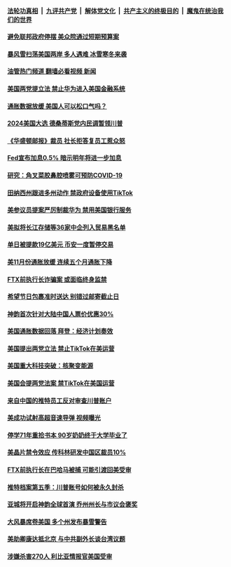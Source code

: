 ####  [法轮功真相](../../../../basic/blob/master/README.md?t=12160001) &nbsp;|&nbsp; [九评共产党](../../../../9ping.md/blob/master/README.md?t=12160001) &nbsp;|&nbsp; [解体党文化](../../../../jtdwh.md/blob/master/README.md?t=12160001)  &nbsp;|&nbsp; [共产主义的终极目的](../../../../gczydzjmd.md/blob/master/README.md?t=12160001) &nbsp;|&nbsp; [魔鬼在统治我们的世界](../../../../mgztzwmdsj.md/blob/master/README.md?t=12160001) 

#### [避免联邦政府停摆 美众院通过短期预算案](../pages/prog203/a103598580.md?t=12160001) 

#### [暴风雪扫荡美国两岸 多人遇难 冰雪寒冬来袭](../pages/prog203/a103598493.md?t=12160001) 

#### [油管热门频道 翻墙必看视频 新闻](http://129.146.143.75:81/youtube.html?12160001)

#### [美国两党提立法 禁止华为进入美国金融系统](../pages/prog203/a103598335.md?t=12160001) 

#### [通胀数据放缓 美国人可以松口气吗？](../pages/prog203/a103598367.md?t=12160001) 

#### [2024美国大选 德桑蒂斯党内民调暂领川普](../pages/prog203/a103598339.md?t=12160001) 

#### [《华盛顿邮报》裁员 社长拒答复员工惹众怒](../pages/prog203/a103598243.md?t=12160001) 

#### [Fed宣布加息0.5%  暗示明年将进一步加息](../pages/prog203/a103598190.md?t=12160001) 

#### [研究：角叉菜胶鼻腔喷雾可预防COVID-19](../pages/prog203/a103598191.md?t=12160001) 

#### [田纳西州跟进多州动作 禁政府设备使用TikTok](../pages/prog203/a103598029.md?t=12160001) 

#### [美参议员提案严厉制裁华为 禁用美国银行服务](../pages/prog203/a103597938.md?t=12160001) 

#### [美拟将长江存储等36家中企列入贸易黑名单](../pages/prog203/a103597934.md?t=12160001) 

#### [单日被提款19亿美元 币安一度暂停交易](../pages/prog203/a103597804.md?t=12160001) 

#### [美11月份通胀放缓 连续五个月通胀下降](../pages/prog203/a103597663.md?t=12160001) 

#### [FTX前执行长诈骗案 或面临终身监禁](../pages/prog203/a103597696.md?t=12160001) 

#### [希望节日包裹准时送达 别错过邮寄截止日](../pages/prog203/a103597672.md?t=12160001) 

#### [神韵首次针对大陆中国人票价优惠30%](../pages/prog203/a103597491.md?t=12160001) 

#### [美国通胀数据回落 拜登：经济计划奏效](../pages/prog203/a103597483.md?t=12160001) 

#### [美国提出两党立法 禁止TikTok在美运营](../pages/prog203/a103597481.md?t=12160001) 

#### [美国重大科技突破：核聚变能源](../pages/prog203/a103597500.md?t=12160001) 

#### [美国会提两党法案 禁TikTok在美国运营](../pages/prog203/a103597328.md?t=12160001) 

#### [来自中国的推特员工反对审查川普账户](../pages/prog203/a103597276.md?t=12160001) 

#### [美成功试射高超音速导弹 视频曝光](../pages/prog203/a103597158.md?t=12160001) 

#### [停学71年重拾书本 90岁奶奶终于大学毕业了](../pages/prog203/a103596966.md?t=12160001) 

#### [美晶片禁令效应 传科林研发中国区裁员10%](../pages/prog203/a103596953.md?t=12160001) 

#### [FTX前执行长在巴哈马被捕 可能引渡回美受审](../pages/prog203/a103596919.md?t=12160001) 

#### [推特档案第五季：川普账号如何被永久封杀](../pages/prog203/a103596786.md?t=12160001) 

#### [亚城将开启神韵全球首演 乔州州长与市议会褒奖](../pages/prog203/a103596637.md?t=12160001) 

#### [大风暴席卷美国 多个州发布暴雪警告](../pages/prog203/a103596554.md?t=12160001) 

#### [美助卿康达抵北京 与中共副外长谈台湾议题](../pages/prog203/a103596447.md?t=12160001) 

#### [涉嫌杀害270人 利比亚情报官美国受审](../pages/prog203/a103596469.md?t=12160001) 

<img src='http://gfw-breaker.win/goodnews/indexes/prog203.md' width='0px' height='0px'/>
